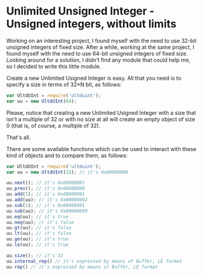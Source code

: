 # Unlimited Unsigned Integer - Unsigned integers, without limits

Working on an interesting project, I found myself with the need to use 32-bit
unsigned integers of fixed size.
After a while, working at the same project, I found myself with the need to
use 64-bit unsigned integers of fixed size.
Looking around for a solution, I didn't find any module that could
help me, so I decided to write this little module.

Create a new Unlimited Usigned Integer is easy.
All that you need is to specify a size in terms of 32*N bit, as follows:

```js
var UltdUInt = require('ultduint');
var uu = new UltdUInt(64);
```

Please, notice that creating a new Unlimited Usigned Integer with a size
that isn't a multiple of 32 or with no size at all will create an empty
object of size 0 (that is, of course, a multiple of 32).

That's all.

There are some available functions which can be used to interact with these kind
of objects and to compare them, as follows:

```js
var UltdUInt = require('ultduint');
var uu = new UltdUInt(32); // it's 0x00000000

uu.next(); // it's 0x00000001
uu.prev(); // it's 0x00000000
uu.add(1); // it's 0x00000001
uu.add(uu); // it's 0x00000002
uu.sub(1); // it's 0x00000001
uu.sub(uu); // it's 0x00000000
uu.eq(uu); // it's true
uu.neq(uu); // it's false
uu.gt(uu); // it's false
uu.lt(uu); // it's false
uu.ge(uu); // it's true
uu.le(uu); // it's true

uu.size(); // it's 32
uu.internal_rep() // it's expressed by means of Buffer, LE format
uu.rep() // it's expressed by means of Buffer, LE format
```
